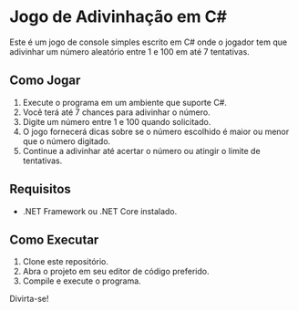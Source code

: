 # Jogo de Adivinhação em C#

Este é um jogo de console simples escrito em C# onde o jogador tem que adivinhar um número aleatório entre 1 e 100 em até 7 tentativas.

## Como Jogar

1. Execute o programa em um ambiente que suporte C#.
2. Você terá até 7 chances para adivinhar o número.
3. Digite um número entre 1 e 100 quando solicitado.
4. O jogo fornecerá dicas sobre se o número escolhido é maior ou menor que o número digitado.
5. Continue a adivinhar até acertar o número ou atingir o limite de tentativas.

## Requisitos

- .NET Framework ou .NET Core instalado.

## Como Executar

1. Clone este repositório.
2. Abra o projeto em seu editor de código preferido.
3. Compile e execute o programa.

Divirta-se!
